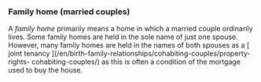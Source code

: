 ###  Family home (married couples)

A _family home_ primarily means a home in which a married couple ordinarily
lives. Some family homes are held in the sole name of just one spouse.
However, many family homes are held in the names of both spouses as a [ joint
tenancy ](/en/birth-family-relationships/cohabiting-couples/property-rights-
cohabiting-couples/) as this is often a condition of the mortgage used to buy
the house.
